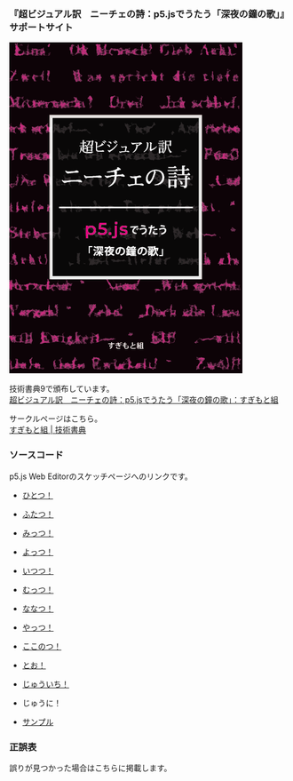 ### 『超ビジュアル訳　ニーチェの詩：p5.jsでうたう「深夜の鐘の歌」』サポートサイト

[![cover](cover.png)](https://techbookfest.org/product/5727504515989504)

技術書典9で頒布しています。  
[超ビジュアル訳　ニーチェの詩：p5.jsでうたう「深夜の鐘の歌」：すぎもと組](https://techbookfest.org/product/5727504515989504)

サークルページはこちら。  
[すぎもと組 | 技術書典](https://techbookfest.org/organization/5752355920281600)

### ソースコード

p5.js Web Editorのスケッチページへのリンクです。

- [ひとつ！](https://editor.p5js.org/hitomi/sketches/Nc7dniCvD)
- [ふたつ！](https://editor.p5js.org/kom-shin/sketches/OlS2LZPJB)
- [みっつ！](https://editor.p5js.org/hitomi/sketches/__IxSm3ez)
- [よっつ！](https://editor.p5js.org/TS5632/sketches/ord5dODu8)
- [いつつ！](https://editor.p5js.org/Sumikko-Mountain/sketches/h7iLrCbo6)
- [むっつ！](https://editor.p5js.org/kom-shin/sketches/WmvESYa-m)
- [ななつ！](https://editor.p5js.org/TS5632/sketches/7JuG8PYv_)
- [やっつ！]()
- [ここのつ！](https://editor.p5js.org/Sumikko-Mountain/sketches/BtZ5mCxK0)
- [とお！](https://editor.p5js.org/hitomi/sketches/F-xdzFiZ8)
- [じゅういち！](https://editor.p5js.org/Sumikko-Mountain/sketches/p-qzwQhYm)
- じゅうに！

- [サンプル](https://editor.p5js.org/sugi2000/sketches/RForLc1Xn)

### 正誤表

誤りが見つかった場合はこちらに掲載します。
